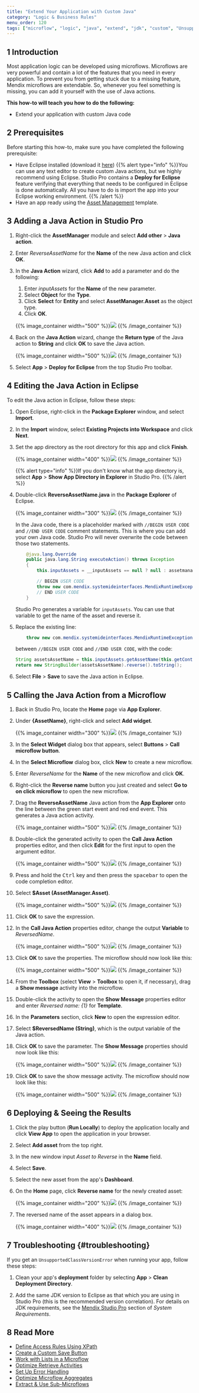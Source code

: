 ```yaml
---
title: "Extend Your Application with Custom Java"
category: "Logic & Business Rules"
menu_order: 120
tags: ["microflow", "logic", "java", "extend", "jdk", "custom", "UnsupportedClassVersionError"]
---
```


## 1 Introduction

Most application logic can be developed using microflows. Microflows are very powerful and contain a lot of the features that you need in every application. To prevent you from getting stuck due to a missing feature, Mendix microflows are extendable. So, whenever you feel something is missing, you can add it yourself with the use of Java actions. 

**This how-to will teach you how to do the following:**

* Extend your application with custom Java code

## 2 Prerequisites

Before starting this how-to, make sure you have completed the following prerequisite:

*  Have Eclipse installed (download it [here](https://eclipse.org/))
	{{% alert type="info" %}}You can use any text editor to create custom Java actions, but we highly recommend using Eclipse. Studio Pro contains a **Deploy for Eclipse** feature verifying that everything that needs to be configured in Eclipse is done automatically. All you have to do is import the app into your Eclipse working environment.
	{{% /alert %}}
* Have an app ready using the [Asset Management](https://marketplace.mendix.com/link/component/107652) template.

## 3 Adding a Java Action in Studio Pro

1. Right-click the **AssetManager** module and select **Add other** > **Java action**.
2. Enter *ReverseAssetName* for the **Name** of the new Java action and click **OK**.
3.  In the **Java Action** wizard, click **Add** to add a parameter and do the following:</br>

	1. Enter *inputAssets* for the **Name** of the new parameter.</br>
	2. Select **Object** for the **Type**.</br>
	3. Click **Select** for **Entity** and select **AssetManager.Asset** as the object type.</br>
	4. Click **OK**.</br>

	{{% image_container width="500" %}}![](attachments/extend-custom-java/add.png)
	{{% /image_container %}}

4. Back on the **Java Action** wizard, change the **Return type** of the Java action to **String** and click **OK** to save the Java action.

	{{% image_container width="500" %}}![](attachments/extend-custom-java/return.png)
	{{% /image_container %}}

5. Select **App** > **Deploy for Eclipse** from the top Studio Pro toolbar.

## 4 Editing the Java Action in Eclipse

To edit the Java action in Eclipse, follow these steps:

1.  Open Eclipse, right-click in the **Package Explorer** window, and select **Import**.

2.  In the **Import** window, select **Existing Projects into Workspace** and click **Next**.

3.  Set the app directory as the root directory for this app and click **Finish**.

	{{% image_container width="400" %}}![](attachments/extend-custom-java/import3.png)
	{{% /image_container %}}

	{{% alert type="info" %}}If you don't know what the app directory is, select **App** > **Show App Directory in Explorer** in Studio Pro.
	{{% /alert %}}

4.  Double-click **ReverseAssetName.java** in the **Package Explorer** of Eclipse.

	{{% image_container width="300" %}}![](attachments/extend-custom-java/package-explorer.png)
	{{% /image_container %}}

	In the Java code, there is a placeholder marked with `//BEGIN USER CODE` and `//END USER CODE` comment statements. This is where you can add your own Java code. Studio Pro will never overwrite the code between those two statements.

	```java
		@java.lang.Override
		public java.lang.String executeAction() throws Exception
		{
			this.inputAssets = __inputAssets == null ? null : assetmanager.proxies.Asset.initialize(getContext(), __inputAssets);

			// BEGIN USER CODE
			throw new com.mendix.systemideinterfaces.MendixRuntimeException("Java action was not implemented");
			// END USER CODE
		}
	```

	Studio Pro generates a variable for `inputAssets`. You can use that variable to get the name of the asset and reverse it.

5. Replace the existing line:

	```java
		throw new com.mendix.systemideinterfaces.MendixRuntimeException("Java action was not implemented");
	```
	between `//BEGIN USER CODE` and `//END USER CODE`, with the code:

	```java
	String assetsAssetName = this.inputAssets.getAssetName(this.getContext());
	return new StringBuilder(assetsAssetName).reverse().toString();
	```

6. Select **File** > **Save** to save the Java action in Eclipse.

## 5 Calling the Java Action from a Microflow

1. Back in Studio Pro, locate the **Home** page via **App Explorer**.

2.  Under **{AssetName}**, right-click and select **Add widget**.

	{{% image_container width="300" %}}![](attachments/extend-custom-java/add-widget.png)
	{{% /image_container %}}

3. In the **Select Widget** dialog box that appears, select **Buttons** > **Call microflow button**.

4. In the **Select Microflow** dialog box, click **New** to create a new microflow.

5. Enter *ReverseName* for the **Name** of the new microflow and click **OK**.

6.  Right-click the **Reverse name** button you just created and select **Go to on click microflow** to open the new microflow.

7.  Drag the **ReverseAssetName** Java action from the **App Explorer** onto the line between the green start event and red end event. This generates a Java action activity.

	{{% image_container width="500" %}}![](attachments/extend-custom-java/microflow2.png)
	{{% /image_container %}}

8.  Double-click the generated activity to open the **Call Java Action** properties editor, and then click **Edit** for the first input to open the argument editor.

	{{% image_container width="500" %}}![](attachments/extend-custom-java/call1.png)
	{{% /image_container %}}

9. Press and hold the <kbd>Ctrl</kbd> key and then press the <kbd>spacebar</kbd> to open the code completion editor.

10. Select **$Asset (AssetManager.Asset)**.

	{{% image_container width="500" %}}![](attachments/extend-custom-java/argument.png)
	{{% /image_container %}}

11. Click **OK** to save the expression.

12. In the **Call Java Action** properties editor, change the output **Variable** to *ReversedName*.

	{{% image_container width="500" %}}![](attachments/extend-custom-java/call2.png)
	{{% /image_container %}}

13. Click **OK** to save the properties. The microflow should now look like this:

	{{% image_container width="500" %}}![](attachments/extend-custom-java/microflow3.png)
	{{% /image_container %}}

14. From the **Toolbox** (select **View** > **Toolbox** to open it, if necessary), drag a **Show message** activity into the microflow.

15. Double-click the activity to open the **Show Message** properties editor and enter *Reversed name: {1}* for **Template**.

16. In the **Parameters** section, click **New** to open the expression editor.

17. Select **$ReversedName (String)**, which is the output variable of the Java action.

18. Click **OK** to save the parameter. The **Show Message** properties should now look like this:

	{{% image_container width="500" %}}![](attachments/extend-custom-java/show-message.png)
	{{% /image_container %}}

19. Click **OK** to save the show message activity. The microflow should now look like this:

	{{% image_container width="500" %}}![](attachments/extend-custom-java/microflow4.png)
	{{% /image_container %}}

## 6 Deploying & Seeing the Results

1. Click the play button (**Run Locally**) to deploy the application locally and click **View App** to open the application in your browser.

2. Select **Add asset** from the top right.

3. In the new window input *Asset to Reverse* in the **Name** field.

4. Select **Save**.

5. Select the new asset from the app's **Dashboard**.

3. On the **Home** page, click **Reverse name** for the newly created asset:

	{{% image_container width="200" %}}![](attachments/extend-custom-java/app1.png)
	{{% /image_container %}}

4.  The reversed name of the asset appears in a dialog box.

	{{% image_container width="400" %}}![](attachments/extend-custom-java/app2.png)
	{{% /image_container %}}

## 7 Troubleshooting {#troubleshooting}

If you get an `UnsupportedClassVersionError` when running your app, follow these steps:

1. Clean your app's **deployment** folder by selecting **App** > **Clean Deployment Directory**.

2. Add the same JDK version to Eclipse as that which you are using in Studio Pro (this is the recommended version correlation). For details on JDK requirements, see the [Mendix Studio Pro](/refguide/system-requirements#sp) section of *System Requirements*.

## 8 Read More

* [Define Access Rules Using XPath](define-access-rules-using-xpath)
* [Create a Custom Save Button](create-a-custom-save-button)
* [Work with Lists in a Microflow](working-with-lists-in-a-microflow)
* [Optimize Retrieve Activities](optimizing-retrieve-activities)
* [Set Up Error Handling](set-up-error-handling)
* [Optimize Microflow Aggregates](optimizing-microflow-aggregates)
* [Extract & Use Sub-Microflows](extract-and-use-sub-microflows)

